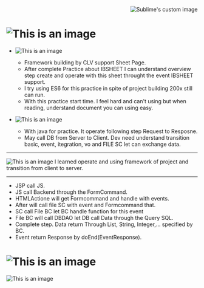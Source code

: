 <p align="right">
 <img src="https://raw.githubusercontent.com/matiassingers/awesome-readme/master/icon.png" alt="Sublime's custom image"/>
</p>

# ![This is an image](https://img.shields.io/static/v1?label=PRACTICE&message=CLV&color=yellow)

- ![This is an image](https://img.shields.io/static/v1?label=JS&message=IBSHEET&color=green)
  + Framework building by CLV support Sheet Page.
  + After complete Practice about IBSHEET I can understand overview step create and operate with this sheet throught the event IBSHEET support.
  + I try using ES6 for this practice in spite of project building 200x still can run.
  + With this practice start time. I feel hard and can't using but when reading, understand document you can using easy.
  
- ![This is an image](https://img.shields.io/static/v1?label=JAVA&message=JAVAEE&color=green)

  + With java for practice. It operate following step Request to Resposne.
  + May call DB from Server to Client. Dev need understand transition basic, event, itegration, vo and FILE SC let can exchange data.
****************************************************************************************
![This is an image](https://img.shields.io/static/v1?label=AFTER&message=DONE-PRACTICEEE&color=blue)  I learned operate and using framework of project and transition  from client to server.
****************************************************************************************
  + JSP call JS.
  + JS call Backend through the FormCommand.
  + HTMLActione will get Formcommand and handle with events.
  + After will call file SC with event and Formcommand that.
  + SC call File BC let BC handle function for this event
  + File BC will call DBDAO let DB call Data through the Query SQL.
  + Complete step. Data return Through List, String, Integer,... specified by BC. 
  + Event return Response by doEnd(EventResponse).
    
# ![This is an image](https://img.shields.io/static/v1?label=PRACTICE&message=SQL&color=yellow)


![This is an image](https://img.shields.io/github/issues/lnv0507/clv)
